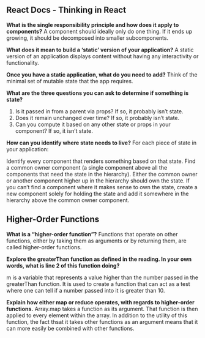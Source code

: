 ## React Docs - Thinking in React

**What is the single responsibility principle and how does it apply to components?**
A component should ideally only do one thing. If it ends up growing, it should be decomposed into smaller subcomponents.

**What does it mean to build a ‘static’ version of your application?**
A static version of an application displays content without having any interactivity or functionality.

**Once you have a static application, what do you need to add?**
Think of the minimal set of mutable state that the app requires.

**What are the three questions you can ask to determine if something is state?**

1. Is it passed in from a parent via props? If so, it probably isn’t state.
2. Does it remain unchanged over time? If so, it probably isn’t state.
3. Can you compute it based on any other state or props in your component? If so, it isn’t state.

**How can you identify where state needs to live?**
For each piece of state in your application:

Identify every component that renders something based on that state.
Find a common owner component (a single component above all the components that need the state in the hierarchy).
Either the common owner or another component higher up in the hierarchy should own the state.
If you can’t find a component where it makes sense to own the state, create a new component solely for holding the state and add it somewhere in the hierarchy above the common owner component.

## Higher-Order Functions

**What is a “higher-order function”?**
Functions that operate on other functions, either by taking them as arguments or by returning them, are called higher-order functions.

**Explore the greaterThan function as defined in the reading. In your own words, what is line 2 of this function doing?**

m is a variable that represents a value higher than the number passed in the greaterThan function. It is used to create a function that can act as a test where one can tell if a number passed into it is greater than 10.


**Explain how either map or reduce operates, with regards to higher-order functions.**
Array.map takes a function as its argument. That function is then applied to every element within the array. In addition to the utility of this function, the fact thsat it takes other functions as an argument means that it can more easily be combined with other functions.